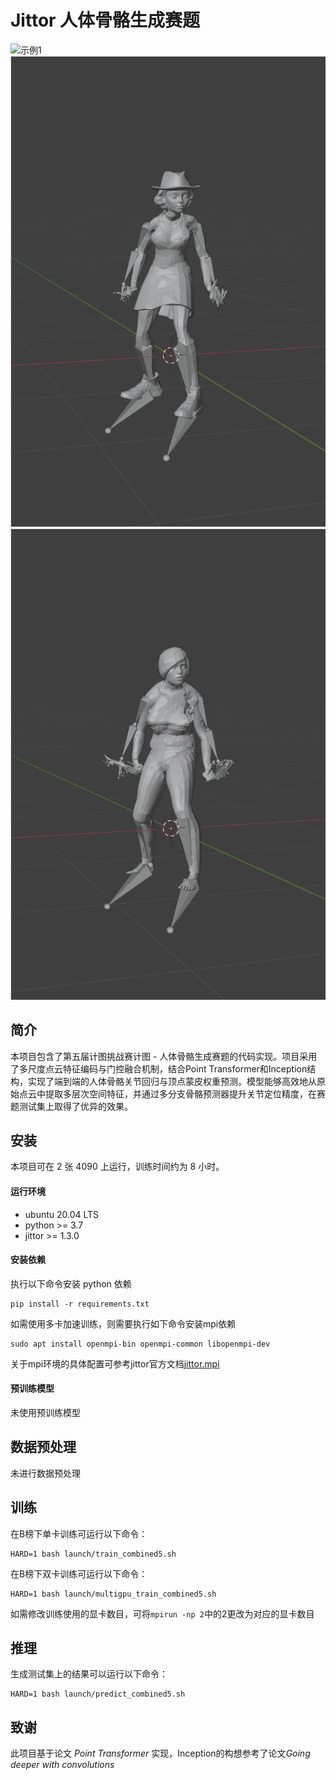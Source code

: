# Jittor 人体骨骼生成赛题


![示例1](example1.gif)
![示例2](example2.gif)
![示例3](example3.gif)


## 简介

本项目包含了第五届计图挑战赛计图 - 人体骨骼生成赛题的代码实现。项目采用了多尺度点云特征编码与门控融合机制，结合Point Transformer和Inception结构，实现了端到端的人体骨骼关节回归与顶点蒙皮权重预测。模型能够高效地从原始点云中提取多层次空间特征，并通过多分支骨骼预测器提升关节定位精度，在赛题测试集上取得了优异的效果。

## 安装 

本项目可在 2 张 4090 上运行，训练时间约为 8 小时。

#### 运行环境
- ubuntu 20.04 LTS
- python >= 3.7
- jittor >= 1.3.0

#### 安装依赖
执行以下命令安装 python 依赖
```
pip install -r requirements.txt
```

如需使用多卡加速训练，则需要执行如下命令安装mpi依赖

```
sudo apt install openmpi-bin openmpi-common libopenmpi-dev
```

关于mpi环境的具体配置可参考jittor官方文档[jittor.mpi](https://cg.cs.tsinghua.edu.cn/jittor/assets/docs/jittor.mpi.html)

#### 预训练模型

未使用预训练模型

## 数据预处理

未进行数据预处理

## 训练


在B榜下单卡训练可运行以下命令：

```
HARD=1 bash launch/train_combined5.sh
```

在B榜下双卡训练可运行以下命令：

```
HARD=1 bash launch/multigpu_train_combined5.sh
```

如需修改训练使用的显卡数目，可将`mpirun -np 2`中的2更改为对应的显卡数目

## 推理

生成测试集上的结果可以运行以下命令：

```
HARD=1 bash launch/predict_combined5.sh
```

## 致谢

此项目基于论文 *Point Transformer* 实现，Inception的构想参考了论文*Going deeper with convolutions*
